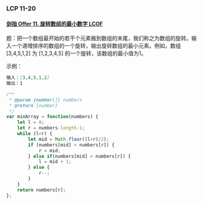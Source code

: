### **LCP 11-20**

#### [剑指 Offer 11. 旋转数组的最小数字  LCOF](https://leetcode-cn.com/problems/xuan-zhuan-shu-zu-de-zui-xiao-shu-zi-lcof/)

题：把一个数组最开始的若干个元素搬到数组的末尾，我们称之为数组的旋转。输入一个递增排序的数组的一个旋转，输出旋转数组的最小元素。例如，数组 [3,4,5,1,2] 为 [1,2,3,4,5] 的一个旋转，该数组的最小值为1。  

示例：

```markdown
输入：[3,4,5,1,2]
输出：1
```

```js
/**
 * @param {number[]} numbers
 * @return {number}
 */
var minArray = function(numbers) {
    let l = 0;
    let r = numbers.length-1;
    while (l<r) {
        let mid = Math.floor((l+r)/2);
        if (numbers[mid] < numbers[r]) {
            r = mid;
        } else if(numbers[mid] > numbers[r]) {
            l = mid + 1;
        } else {
            r--;
        }
    }
    return numbers[r];
};
```
